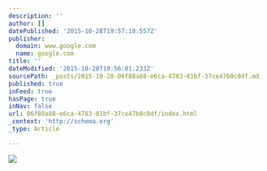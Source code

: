 ```yaml
---
description: ''
author: []
datePublished: '2015-10-28T19:57:10.557Z'
publisher:
  domain: www.google.com
  name: google.com
title: ''
dateModified: '2015-10-28T19:56:01.233Z'
sourcePath: _posts/2015-10-28-06f88a88-e6ca-4783-81bf-37ce47b0c0df.md
published: true
inFeed: true
hasPage: true
inNav: false
url: 06f88a88-e6ca-4783-81bf-37ce47b0c0df/index.html
_context: 'http://schema.org'
_type: Article

---
```

![](http://newsinfo.iu.edu/pub/libs/images/usr/3278_h.jpg)